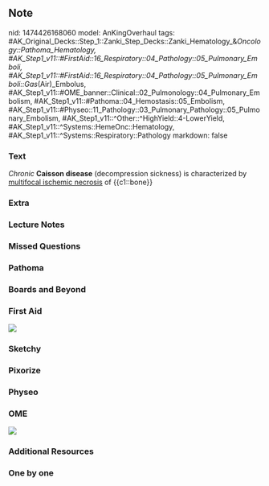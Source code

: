 ## Note
nid: 1474426168060
model: AnKingOverhaul
tags: #AK_Original_Decks::Step_1::Zanki_Step_Decks::Zanki_Hematology_&_Oncology::Pathoma_Hematology, #AK_Step1_v11::#FirstAid::16_Respiratory::04_Pathology::05_Pulmonary_Emboli, #AK_Step1_v11::#FirstAid::16_Respiratory::04_Pathology::05_Pulmonary_Emboli::Gas_(Air)_Embolus, #AK_Step1_v11::#OME_banner::Clinical::02_Pulmonology::04_Pulmonary_Embolism, #AK_Step1_v11::#Pathoma::04_Hemostasis::05_Embolism, #AK_Step1_v11::#Physeo::11_Pathology::03_Pulmonary_Pathology::05_Pulmonary_Embolism, #AK_Step1_v11::^Other::^HighYield::4-LowerYield, #AK_Step1_v11::^Systems::HemeOnc::Hematology, #AK_Step1_v11::^Systems::Respiratory::Pathology
markdown: false

### Text
<div>
  <i>Chronic</i> <b>Caisson disease</b> (decompression sickness) is
  characterized by <u>multifocal ischemic necrosis</u> of
  {{c1::bone}}
</div>

### Extra


### Lecture Notes


### Missed Questions


### Pathoma


### Boards and Beyond


### First Aid
<img src="tmpU5FMIb.png">

### Sketchy


### Pixorize


### Physeo


### OME
<div class="ome-widget">
  <a href=
  "https://onlinemeded.org/spa/pulmonology/pulmonary-embolism/acquire?ref=anki">
  <img src="_OME_AnkiFlashcards_Lesson_1.png"></a>
</div>

### Additional Resources


### One by one

